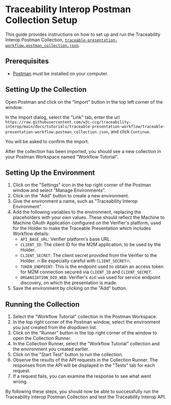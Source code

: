 # Traceability Interop Postman Collection Setup

This guide provides instructions on how to set up and run the Traceability Interop Postman Collection, [`traceable-presentation-workflow.postman_collection.json`](https://github.com/w3c-ccg/traceability-interop/blob/main/docs/tutorials/traceable-presentation-workflow/traceable-presentation-workflow.postman_collection.json).

## Prerequisites

- [Postman](https://www.postman.com/) must be installed on your computer.

## Setting Up the Collection

Open Postman and click on the "Import" button in the top left corner of the window.

In the Import dialog, select the "Link" tab, enter the url `https://raw.githubusercontent.com/w3c-ccg/traceability-interop/main/docs/tutorials/traceable-presentation-workflow/traceable-presentation-workflow.postman_collection.json`, and click `Continue`.

You will be asked to confirm the import.

After the collection has been imported, you should see a new collection in your Postman Workspace named "Workflow Tutorial".

## Setting Up the Environment

1. Click on the "Settings" icon in the top right corner of the Postman window and select "Manage Environments".
2. Click on the "Add" button to create a new environment.
3. Give the environment a name, such as "Traceability Interop Environment".
4. Add the following variables to the environment, replacing the placeholders with your own values. These should reflect the Machine to Machine OAuth Application configured on the Verifier's platform, used for the Holder to make the Traceable Presentation which includes Workflow details:
   - `API_BASE_URL`: Verifier platform's base URL. 
   - `CLIENT_ID`: The client ID for the M2M application, to be used by the Holder.
   - `CLIENT_SECRET`: The client secret provided from the Verifier to the Holder. 🔥 Be especially careful with `CLIENT_SECRET`🔥.
   - `TOKEN_ENDPOINT`:  This is the endpoint used to obtain an access token for M2M connection secured via <code>CLIENT_ID</code> and <code>CLIENT_SECRET</code>.
   - `ORGANIZATION_DID_WEB`: Verifier's `did:web` used for service endpoint discovery, on which the presentation is made.
5. Save the environment by clicking on the "Add" button.

## Running the Collection

1. Select the "Workflow Tutorial" collection in the Postman Workspace.
2. In the top right corner of the Postman window, select the environment you just created from the dropdown list.
3. Click on the "Runner" button in the top right corner of the window to open the Collection Runner.
4. In the Collection Runner, select the "Workflow Tutorial" collection and the environment you created earlier.
5. Click on the "Start Test" button to run the collection.
6. Observe the results of the API requests in the Collection Runner. The responses from the API will be displayed in the "Tests" tab for each request.
7. If a request fails, you can examine the response to see what went wrong.

By following these steps, you should now be able to successfully run the Traceability Interop Postman Collection and test the Traceability Interop API.
